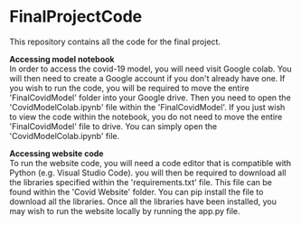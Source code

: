 # FinalProjectCode
This repository contains all the code for the final project.

**Accessing model notebook** <br>
In order to access the covid-19 model, you will need visit Google colab. You will then need to create a Google account if you don't already have one. If you wish to run the code, you will be required to move the entire 'FinalCovidModel' folder into your Google drive. Then you need to open the 'CovidModelColab.ipynb' file within the 'FinalCovidModel'. If you just wish to view the code within the notebook, you do not need to move the entire 'FinalCovidModel' file to drive. You can simply open the 'CovidModelColab.ipynb' file.

**Accessing website code** <br>
To run the website code, you will need a code editor that is compatible with Python (e.g. Visual Studio Code). you will then be required to download all the libraries specified within the 'requirements.txt' file. This file can be found within the 'Covid Website' folder. You can pip install the file to download all the libraries. Once all the libraries have been installed, you may wish to run the website locally by running the app.py file.
